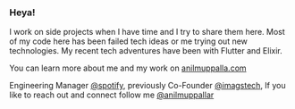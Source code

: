 ### Heya!

I work on side projects when I have time and I try to share them here. Most of my code here has been failed tech ideas or me trying out new technologies. My recent tech adventures have been with Flutter and Elixir. 

You can learn more about me and my work on [anilmuppalla.com](https://anilmuppalla.com)

Engineering Manager [@spotify](https://www.spotify.com/us/), previously Co-Founder [@imagstech](https://github.com/imagstech), If you like to reach out and connect follow me [@anilmuppallar](https://twitter.com/anilmuppallar)

<!--
**anilmuppalla/anilmuppalla** is a ✨ _special_ ✨ repository because its `README.md` (this file) appears on your GitHub profile.

Here are some ideas to get you started:

- 🔭 I’m currently working on ...
- 🌱 I’m currently learning ...
- 👯 I’m looking to collaborate on ...
- 🤔 I’m looking for help with ...
- 💬 Ask me about ...
- 📫 How to reach me: ...
- 😄 Pronouns: ...
- ⚡ Fun fact: ...
-->
